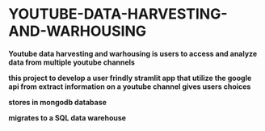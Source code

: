 # YOUTUBE-DATA-HARVESTING-AND-WARHOUSING

**Youtube data harvesting and warhousing is users to access and analyze data from multiple youtube channels**

**this project to develop a user frindly stramlit app that utilize the google api from extract information 
on a youtube channel gives users choices**

**stores in mongodb database**

**migrates to a SQL data warehouse**
